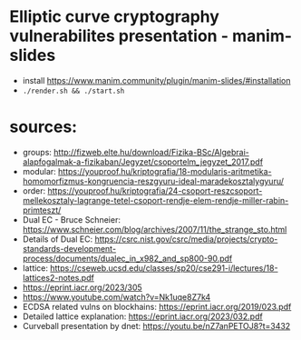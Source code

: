 # Elliptic curve cryptography vulnerabilites presentation - manim-slides
- install https://www.manim.community/plugin/manim-slides/#installation
- `./render.sh && ./start.sh`

# sources:
- groups: http://fizweb.elte.hu/download/Fizika-BSc/Algebrai-alapfogalmak-a-fizikaban/Jegyzet/csoportelm_jegyzet_2017.pdf
- modular: https://youproof.hu/kriptografia/18-modularis-aritmetika-homomorfizmus-kongruencia-reszgyuru-ideal-maradekosztalygyuru/
- order: https://youproof.hu/kriptografia/24-csoport-reszcsoport-mellekosztaly-lagrange-tetel-csoport-rendje-elem-rendje-miller-rabin-primteszt/
- Dual EC - Bruce Schneier: https://www.schneier.com/blog/archives/2007/11/the_strange_sto.html
- Details of Dual EC: https://csrc.nist.gov/csrc/media/projects/crypto-standards-development-process/documents/dualec_in_x982_and_sp800-90.pdf
- lattice: https://cseweb.ucsd.edu/classes/sp20/cse291-i/lectures/18-lattices2-notes.pdf
- https://eprint.iacr.org/2023/305
- https://www.youtube.com/watch?v=Nk1uqe8Z7k4
- ECDSA related vulns on blockhains: https://eprint.iacr.org/2019/023.pdf
- Detailed lattice explanation: https://eprint.iacr.org/2023/032.pdf
- Curveball presentation by dnet: https://youtu.be/nZ7anPETOJ8?t=3432
